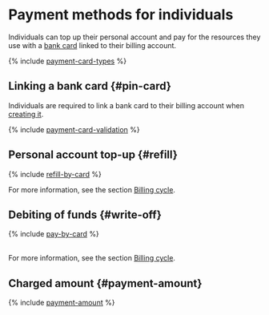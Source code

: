 # Payment methods for individuals

Individuals can top up their personal account and pay for the resources they use with a [bank card](#debit-card) linked to their billing account.

{% include [payment-card-types](../../_includes/billing/payment-card-types.md) %}

## Linking a bank card {#pin-card}

Individuals are required to link a bank card to their billing account when [creating it](../quickstart/index.md).

{% include [payment-card-validation](../_includes/payment-card-validation.md) %}

## Personal account top-up {#refill}

{% include [refill-by-card](../_includes/refill-by-card.md) %}

For more information, see the section [Billing cycle](../payment/billing-cycle-individual.md).

## Debiting of funds {#write-off}

{% include [pay-by-card](../_includes/pay-by-card.md) %}

<br/>For more information, see the section [Billing cycle](../payment/billing-cycle-individual.md).

## Charged amount {#payment-amount}

{% include [payment-amount](../_includes/payment-amount.md) %}

